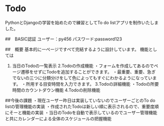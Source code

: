 # Todo
PythonとDjangoの学習を始めたので練習としてTo do listアプリを制作いたしました。


##　BASIC認証
ユーザー：py456
パスワード:password123



##　概要
基本的に一ページですぺて完結するように設計しています。
機能としては
1. 当日のTodoの一覧表示
2.Todoの作成機能
  ・フォームを作成してあるのでページ遷移をせずにTodoを追加することができます。
  ・最重要、重要、急ぎでないの三つに分類分けをして色によってもすぐにわかるようになっています。
  ・所用する目安時間を入力できます。
3.Todoの詳細機能
  ・Todoの所要時間のカウントダウン機能
4.Todoの削除機能

##今後の課題
・現在ユーザー昨日は実装していないのでユーザーごとのTo do listの管理機能の実装
・作成されたTodoは新しい順に表示されるので、重要度順にそーと機能の実装
・当日のTodoを自動で表示しているのでユーザー管理機能と共にカレンダーによる全体のスケジュールの把握機能



